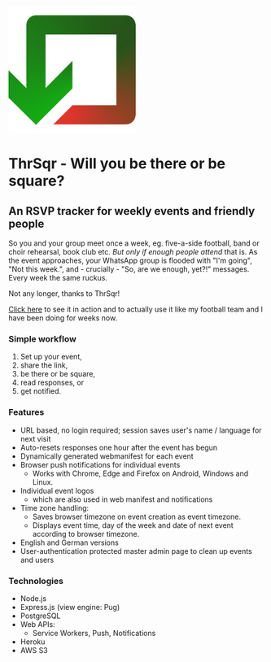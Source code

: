![ThrSqr logo](./public/images/thrsqrlogo-250.png)

# ThrSqr - Will you be there or be square?

## An RSVP tracker for weekly events and friendly people

So you and your group meet once a week, eg. five-a-side football, band or choir rehearsal, book club etc. _But only if enough people attend_ that is. As the event approaches, your WhatsApp group is flooded with "I'm going", "Not this week.", and - crucially - "So, are we enough, yet?!" messages. Every week the same ruckus.

Not any longer, thanks to ThrSqr!

[Click here](https://thrsqr.hrmn.dev) to see it in action and to actually use it like my football team and I have been doing for weeks now.

### Simple workflow

1. Set up your event,
2. share the link,
3. be there or be square,
4. read responses, or
5. get notified.

### Features

* URL based, no login required; session saves user's name / language for next visit
* Auto-resets responses one hour after the event has begun
* Dynamically generated webmanifest for each event
* Browser push notifications for individual events
  * Works with Chrome, Edge and Firefox on Android, Windows and Linux.
* Individual event logos
  * which are also used in web manifest and notifications
* Time zone handling:
  * Saves browser timezone on event creation as event timezone. 
  * Displays event time, day of the week and date of next event according to browser timezone.
* English and German versions
* User-authentication protected master admin page to clean up events and users

### Technologies

* Node.js
* Express.js (view engine: Pug)
* PostgreSQL
* Web APIs:
  * Service Workers, Push, Notifications
* Heroku
* AWS S3
